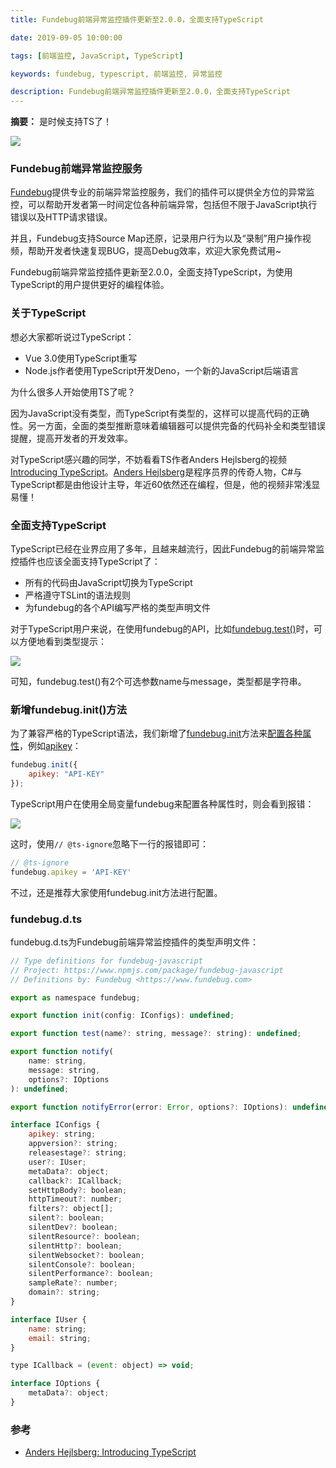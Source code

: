 ```yaml
---
title: Fundebug前端异常监控插件更新至2.0.0，全面支持TypeScript

date: 2019-09-05 10:00:00

tags: [前端监控, JavaScript, TypeScript]

keywords: fundebug, typescript, 前端监控, 异常监控

description: Fundebug前端异常监控插件更新至2.0.0，全面支持TypeScript
---
```


**摘要：** 是时候支持TS了！

<!-- more -->

![](https://image.fundebug.com/2019-06-03-fundebug-javascript-upgrade.jpg)

### Fundebug前端异常监控服务

[Fundebug](https://www.fundebug.com/)提供专业的前端异常监控服务，我们的插件可以提供全方位的异常监控，可以帮助开发者第一时间定位各种前端异常，包括但不限于JavaScript执行错误以及HTTP请求错误。

并且，Fundebug支持Source Map还原，记录用户行为以及“录制”用户操作视频，帮助开发者快速复现BUG，提高Debug效率，欢迎大家免费试用~

Fundebug前端异常监控插件更新至2.0.0，全面支持TypeScript，为使用TypeScript的用户提供更好的编程体验。

### 关于TypeScript

想必大家都听说过TypeScript：

- Vue 3.0使用TypeScript重写
- Node.js作者使用TypeScript开发Deno，一个新的JavaScript后端语言

为什么很多人开始使用TS了呢？

因为JavaScript没有类型，而TypeScript有类型的，这样可以提高代码的正确性。另一方面，全面的类型推断意味着编辑器可以提供完备的代码补全和类型错误提醒，提高开发者的开发效率。

对TypeScript感兴趣的同学，不妨看看TS作者Anders Hejlsberg的视频[Introducing TypeScript](https://channel9.msdn.com/posts/Anders-Hejlsberg-Introducing-TypeScript)。[Anders Hejlsberg](https://github.com/ahejlsberg)是程序员界的传奇人物，C#与TypeScript都是由他设计主导，年近60依然还在编程，但是，他的视频非常浅显易懂！

### 全面支持TypeScript

TypeScript已经在业界应用了多年，且越来越流行，因此Fundebug的前端异常监控插件也应该全面支持TypeScript了：

- 所有的代码由JavaScript切换为TypeScript
- 严格遵守TSLint的语法规则
- 为fundebug的各个API编写严格的类型声明文件

对于TypeScript用户来说，在使用fundebug的API，比如[fundebug.test()](https://docs.fundebug.com/notifier/javascript/api/test.html)时，可以方便地看到类型提示：

![](https://image.fundebug.com/2019-09-05-fundebug-test.png)

可知，fundebug.test()有2个可选参数name与message，类型都是字符串。

### 新增fundebug.init()方法

为了兼容严格的TypeScript语法，我们新增了[fundebug.init](https://docs.fundebug.com/notifier/javascript/api/init.html)方法来[配置各种属性](https://docs.fundebug.com/notifier/javascript/customize/)，例如[apikey](https://docs.fundebug.com/notifier/javascript/customize/apikey.html)：

```js
fundebug.init({
    apikey: "API-KEY"
});
```

TypeScript用户在使用全局变量fundebug来配置各种属性时，则会看到报错：

![](https://image.fundebug.com/2019-09-05-fundebug-apikey-error.png)

这时，使用`// @ts-ignore`忽略下一行的报错即可：

```javascript
// @ts-ignore
fundebug.apikey = 'API-KEY'
```

不过，还是推荐大家使用fundebug.init方法进行配置。

### fundebug.d.ts

fundebug.d.ts为Fundebug前端异常监控插件的类型声明文件：

```javascript
// Type definitions for fundebug-javascript
// Project: https://www.npmjs.com/package/fundebug-javascript
// Definitions by: Fundebug <https://www.fundebug.com>

export as namespace fundebug;

export function init(config: IConfigs): undefined;

export function test(name?: string, message?: string): undefined;

export function notify(
    name: string,
    message: string,
    options?: IOptions
): undefined;

export function notifyError(error: Error, options?: IOptions): undefined;

interface IConfigs {
    apikey: string;
    appversion?: string;
    releasestage?: string;
    user?: IUser;
    metaData?: object;
    callback?: ICallback;
    setHttpBody?: boolean;
    httpTimeout?: number;
    filters?: object[];
    silent?: boolean;
    silentDev?: boolean;
    silentResource?: boolean;
    silentHttp?: boolean;
    silentWebsocket?: boolean;
    silentConsole?: boolean;
    silentPerformance?: boolean;
    sampleRate?: number;
    domain?: string;
}

interface IUser {
    name: string;
    email: string;
}

type ICallback = (event: object) => void;

interface IOptions {
    metaData?: object;
}
```


### 参考

- [Anders Hejlsberg: Introducing TypeScript](https://channel9.msdn.com/posts/Anders-Hejlsberg-Introducing-TypeScript)











